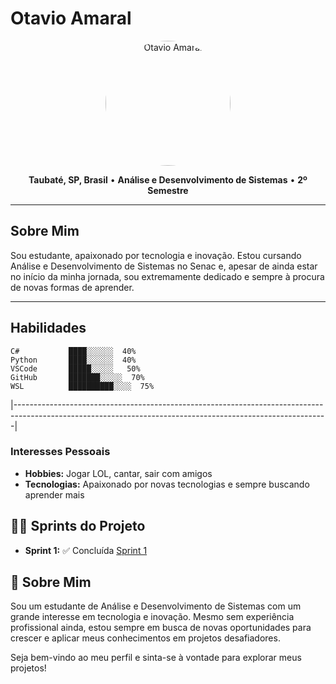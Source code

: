 # Otavio Amaral

<div align="center">
  <img src="https://github.com/user-attachments/assets/245fc7e2-bb54-46d7-a137-7b4f1098a496" alt="Otavio Amaral" width="200px" style="border-radius:50%">
</div>

<p align="center">
  <b>Taubaté, SP, Brasil</b> • <b>Análise e Desenvolvimento de Sistemas</b> • <b>2º Semestre</b>
</p>

---

## Sobre Mim

Sou estudante, apaixonado por tecnologia e inovação. Estou cursando Análise e Desenvolvimento de Sistemas no Senac e, apesar de ainda estar no início da minha jornada, sou extremamente dedicado e sempre à procura de novas formas de aprender.

---

## Habilidades

```plaintext
C#           ████░░░░░░  40%
Python       ████░░░░░░  40%
VSCode       █████░░░░░   50%
GitHub       ███████░░░░░  70%
WSL          ██████████░░░░  75%
```
|------------------------------------------------------------------------------------------------------------------------------------------------------------|

### Interesses Pessoais
- **Hobbies:** Jogar LOL, cantar, sair com amigos
- **Tecnologias:** Apaixonado por novas tecnologias e sempre buscando aprender mais

## 🏃‍♂️ Sprints do Projeto
- **Sprint 1:** ✅ Concluída
[Sprint 1](./SPRINT1/)


## 🌟 Sobre Mim
Sou um estudante de Análise e Desenvolvimento de Sistemas com um grande interesse em tecnologia e inovação. Mesmo sem experiência profissional ainda, estou sempre em busca de novas oportunidades para crescer e aplicar meus conhecimentos em projetos desafiadores.

Seja bem-vindo ao meu perfil e sinta-se à vontade para explorar meus projetos!

